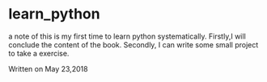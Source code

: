# learn_python
a note of <a byte of python >
this is my first time to learn python systematically.
Firstly,I will conclude the content of the book.
Secondly, I can write some small project to take a exercise.

Written on May 23,2018